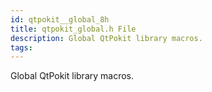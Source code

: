 ```yaml
---
id: qtpokit__global_8h
title: qtpokit_global.h File
description: Global QtPokit library macros.
tags:
---
```

Global QtPokit library macros.

